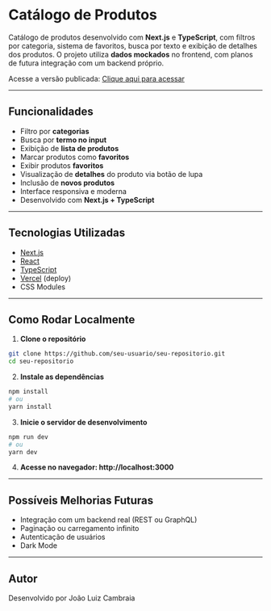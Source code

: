 # Catálogo de Produtos

Catálogo de produtos desenvolvido com **Next.js** e **TypeScript**, com filtros por categoria, sistema de favoritos, busca por texto e exibição de detalhes dos produtos. O projeto utiliza **dados mockados** no frontend, com planos de futura integração com um backend próprio.

Acesse a versão publicada: [Clique aqui para acessar](https://product-catalog-pink.vercel.app/)

---

## Funcionalidades

- Filtro por **categorias**
- Busca por **termo no input**
- Exibição de **lista de produtos**
- Marcar produtos como **favoritos**
- Exibir produtos **favoritos**
- Visualização de **detalhes** do produto via botão de lupa
- Inclusão de **novos produtos**
- Interface responsiva e moderna
- Desenvolvido com **Next.js + TypeScript**

---

## Tecnologias Utilizadas

- [Next.js](https://nextjs.org/)
- [React](https://reactjs.org/)
- [TypeScript](https://www.typescriptlang.org/)
- [Vercel](https://vercel.com/) (deploy)
- CSS Modules

---

## Como Rodar Localmente

1. **Clone o repositório**

```bash
git clone https://github.com/seu-usuario/seu-repositorio.git
cd seu-repositorio
```

2. **Instale as dependências**

```bash
npm install
# ou
yarn install
```

3. **Inicie o servidor de desenvolvimento**

```bash
npm run dev
# ou
yarn dev
```

4. **Acesse no navegador: http://localhost:3000**

---

## Possíveis Melhorias Futuras

- Integração com um backend real (REST ou GraphQL)
- Paginação ou carregamento infinito
- Autenticação de usuários
- Dark Mode

---

## Autor

Desenvolvido por João Luiz Cambraia

